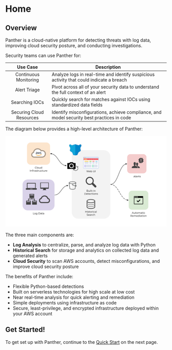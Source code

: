 # Home

## Overview

Panther is a cloud-native platform for detecting threats with log data, improving cloud security posture, and conducting investigations.

Security teams can use Panther for:

|         Use Case         | Description                                                                               |
| :----------------------: | ----------------------------------------------------------------------------------------- |
|  Continuous Monitoring   | Analyze logs in real-time and identify suspicious activity that could indicate a breach   |
|       Alert Triage       | Pivot across all of your security data to understand the full context of an alert         |
|      Searching IOCs      | Quickly search for matches against IOCs using standardized data fields                    |
| Securing Cloud Resources | Identify misconfigurations, achieve compliance, and model security best practices in code |

The diagram below provides a high-level architecture of Panther:

![Architecture](.gitbook/assets/high-level-diagram.png)

The three main components are:

* **Log Analysis** to centralize, parse, and analyze log data with Python
* **Historical Search** for storage and analytics on collected log data and generated alerts
* **Cloud Security** to scan AWS accounts, detect misconfigurations, and improve cloud security posture

The benefits of Panther include:

- Flexible Python-based detections
- Built on serverless technologies for high scale at low cost
- Near real-time analysis for quick alerting and remediation
- Simple deployments using infrastructure as code
- Secure, least-privilege, and encrypted infrastructure deployed within your AWS account

## Get Started!

To get set up with Panther, continue to the [Quick Start](quick-start.md) on the next page.
